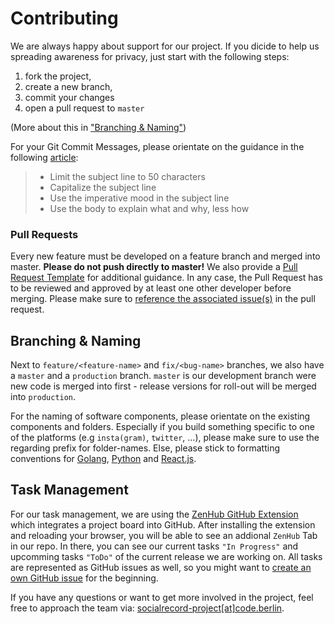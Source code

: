 # Contributing

We are always happy about support for our project. If you dicide to help us spreading awareness for privacy, just start with the following steps: 
1) fork the project,
2) create a new branch, 
3) commit your changes 
4) open a pull request to `master` 
  
(More about this in ["Branching & Naming"](#branching--naming))

For your Git Commit Messages, please orientate on the guidance in the following [article](https://chris.beams.io/posts/git-commit/):

> - Limit the subject line to 50 characters
> - Capitalize the subject line
> - Use the imperative mood in the subject line
> - Use the body to explain what and why, less how

### Pull Requests

Every new feature must be developed on a feature branch and merged into master. **Please do not push directly to master!** We also provide a [Pull Request Template](https://github.com/codeuniversity/smag-mvp/blob/master/.github/pull_request_template.md) for additional guidance. In any case, the Pull Request has to be reviewed and approved by at least one other developer before merging. Please make sure to [reference the associated issue(s)](https://help.github.com/en/github/managing-your-work-on-github/closing-issues-using-keywords) in the pull request.

## Branching & Naming

Next to `feature/<feature-name>` and `fix/<bug-name>` branches, we also have a `master` and a `production` branch. `master` is our development branch were new code is merged into first - release versions for roll-out will be merged into `production`.

For the naming of software components, please orientate on the existing components and folders. Especially if you build something specific to one of the platforms (e.g `insta(gram)`, `twitter`, ...), please make sure to use the regarding prefix for folder-names. Else, please stick to formatting conventions for [Golang](https://golang.org/doc/effective_go.html), [Python](https://www.python.org/dev/peps/pep-0008/) and [React.js](https://hackernoon.com/structuring-projects-and-naming-components-in-react-1261b6e18d76).

## Task Management

For our task management, we are using the [ZenHub GitHub Extension](https://www.zenhub.com/extension) which integrates a project board into GitHub. After installing the extension and reloading your browser, you will be able to see an addional `ZenHub` Tab in our repo. In there, you can see our current tasks `"In Progress"` and upcomming tasks `"ToDo"` of the current release we are working on. All tasks are represented as GitHub issues as well, so you might want to [create an own GitHub issue](https://github.com/codeuniversity/smag-mvp/issues/new/choose) for the beginning.

If you have any questions or want to get more involved in the project, feel free to approach the team via: [socialrecord-project[at]code.berlin](socialrecord-project@code.berlin).
